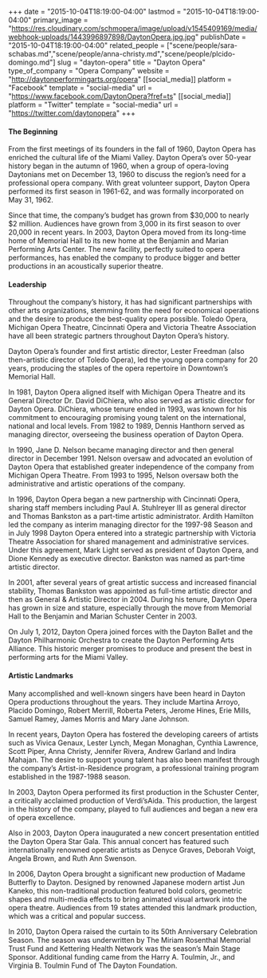 +++
date = "2015-10-04T18:19:00-04:00"
lastmod = "2015-10-04T18:19:00-04:00"
primary_image = "https://res.cloudinary.com/schmopera/image/upload/v1545409169/media/webhook-uploads/1443996897898/DaytonOpera.jpg.jpg"
publishDate = "2015-10-04T18:19:00-04:00"
related_people = ["scene/people/sara-schabas.md","scene/people/anna-christy.md","scene/people/plcido-domingo.md"]
slug = "dayton-opera"
title = "Dayton Opera"
type_of_company = "Opera Company"
website = "http://daytonperformingarts.org/opera"
[[social_media]]
platform = "Facebook"
template = "social-media"
url = "https://www.facebook.com/DaytonOpera?fref=ts"
[[social_media]]
platform = "Twitter"
template = "social-media"
url = "https://twitter.com/daytonopera"
+++

#### The Beginning

From the first meetings of its founders in the fall of 1960, Dayton Opera has enriched the cultural life of the Miami Valley. Dayton Opera’s over 50-year history began in the autumn of 1960, when a group of opera-loving Daytonians met on December 13, 1960 to discuss the region’s need for a professional opera company. With great volunteer support, Dayton Opera performed its first season in 1961-62, and was formally incorporated on May 31, 1962.

Since that time, the company’s budget has grown from $30,000 to nearly $2 million. Audiences have grown from 3,000 in its first season to over 20,000 in recent years. In 2003, Dayton Opera moved from its long-time home of Memorial Hall to its new home at the Benjamin and Marian Performing Arts Center. The new facility, perfectly suited to opera performances, has enabled the company to produce bigger and better productions in an acoustically superior theatre.

#### Leadership

Throughout the company’s history, it has had significant partnerships with other arts organizations, stemming from the need for economical operations and the desire to produce the best-quality opera possible. Toledo Opera, Michigan Opera Theatre, Cincinnati Opera and Victoria Theatre Association have all been strategic partners throughout Dayton Opera’s history.

Dayton Opera’s founder and first artistic director, Lester Freedman (also then-artistic director of Toledo Opera), led the young opera company for 20 years, producing the staples of the opera repertoire in Downtown’s Memorial Hall.

In 1981, Dayton Opera aligned itself with Michigan Opera Theatre and its General Director Dr. David DiChiera, who also served as artistic director for Dayton Opera. DiChiera, whose tenure ended in 1993, was known for his commitment to encouraging promising young talent on the international, national and local levels. From 1982 to 1989, Dennis Hanthorn served as managing director, overseeing the business operation of Dayton Opera.

In 1990, Jane D. Nelson became managing director and then general director in December 1991. Nelson oversaw and advocated an evolution of Dayton Opera that established greater independence of the company from Michigan Opera Theatre. From 1993 to 1995, Nelson oversaw both the administrative and artistic operations of the company.

In 1996, Dayton Opera began a new partnership with Cincinnati Opera, sharing staff members including Paul A. Stuhlreyer III as general director and Thomas Bankston as a part-time artistic administrator. Ardith Hamilton led the company as interim managing director for the 1997-98 Season and in July 1998 Dayton Opera entered into a strategic partnership with Victoria Theatre Association for shared management and administrative services. Under this agreement, Mark Light served as president of Dayton Opera, and Dione Kennedy as executive director. Bankston was named as part-time artistic director.

In 2001, after several years of great artistic success and increased financial stability, Thomas Bankston was appointed as full-time artistic director and then as General & Artistic Director in 2004. During his tenure, Dayton Opera has grown in size and stature, especially through the move from Memorial Hall to the Benjamin and Marian Schuster Center in 2003.

On July 1, 2012, Dayton Opera joined forces with the Dayton Ballet and the Dayton Philharmonic Orchestra to create the Dayton Performing Arts Alliance. This historic merger promises to produce and present the best in performing arts for the Miami Valley.

#### Artistic Landmarks

Many accomplished and well-known singers have been heard in Dayton Opera productions throughout the years. They include Martina Arroyo, Placido Domingo, Robert Merrill, Roberta Peters, Jerome Hines, Erie Mills, Samuel Ramey, James Morris and Mary Jane Johnson.

In recent years, Dayton Opera has fostered the developing careers of artists such as Vivica Genaux, Lester Lynch, Megan Monaghan, Cynthia Lawrence, Scott Piper, Anna Christy, Jennifer Rivera, Andrew Garland and Indira Mahajan. The desire to support young talent has also been manifest through the company’s Artist-in-Residence program, a professional training program established in the 1987-1988 season.

In 2003, Dayton Opera performed its first production in the Schuster Center, a critically acclaimed production of Verdi’sAida. This production, the largest in the history of the company, played to full audiences and began a new era of opera excellence.

Also in 2003, Dayton Opera inaugurated a new concert presentation entitled the Dayton Opera Star Gala. This annual concert has featured such internationally renowned operatic artists as Denyce Graves, Deborah Voigt, Angela Brown, and Ruth Ann Swenson.

In 2006, Dayton Opera brought a significant new production of Madame Butterfly to Dayton. Designed by renowned Japanese modern artist Jun Kaneko, this non-traditional production featured bold colors, geometric shapes and multi-media effects to bring animated visual artwork into the opera theatre. Audiences from 19 states attended this landmark production, which was a critical and popular success.

In  2010, Dayton Opera raised the curtain to its 50th Anniversary Celebration Season.  The season was underwritten by The Miriam Rosenthal Memorial Trust Fund and Kettering Health Network was the season’s Main Stage Sponsor. Additional funding came from the Harry A. Toulmin, Jr., and Virginia B. Toulmin Fund of The Dayton Foundation.
